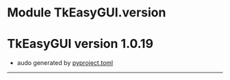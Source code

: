 # Module TkEasyGUI.version

# TkEasyGUI version 1.0.19

- audo generated by [pyproject.toml](https://github.com/kujirahand/tkeasygui-python/blob/main/pyproject.toml)

---------------------------



